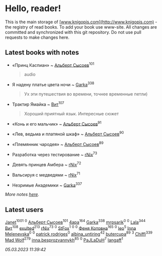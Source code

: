# Hello, reader!
This is the main storage of [www.knigopis.com](http://www.knigopis.com) - the registry of read books.
To add your book use www-site. All changes are committed and synchronized with this git repository.
Do not use pull requests to make changes here.


## Latest books with notes
* «Принц Каспиан» ~ [Альберт Сысоев](users/474/47446642-vkontakte)<sup>101</sup>
    > audio

* Я надену платье цвета ночи ~ [Garka](users/115/115753719718250012620-google)<sup>338</sup>
    > Ух эти путешествия во времени, точнее временные петли)

* Трактир Ямайка ~ [Вит](users/300/300273923-vkontakte)<sup>107</sup>
    > Хороший приятный язык. Интересные сюжет

* «Конь и его мальчик» ~ [Альберт Сысоев](users/474/47446642-vkontakte)<sup>91</sup>

* «Лев, ведьма и платяной шкаф» ~ [Альберт Сысоев](users/474/47446642-vkontakte)<sup>90</sup>

* «Племянник чародея» ~ [Альберт Сысоев](users/474/47446642-vkontakte)<sup>89</sup>

* Разработка через тестирование ~ [rNix](users/227/22742452-yandex)<sup>73</sup>

* Девять принцев Амбера ~ [rNix](users/227/22742452-yandex)<sup>72</sup>

* Вальсируя с медведями ~ [rNix](users/227/22742452-yandex)<sup>71</sup>

* Незримые Академики ~ [Garka](users/115/115753719718250012620-google)<sup>337</sup>


_More notes [here](latest_books_with_notes.md)._


## Latest users
[Janet](users/108/108113656204404967440-google)<sup>1001</sup> 
[](users/385/385759182-vkontakte)<sup>0</sup> 
[Альберт Сысоев](users/474/47446642-vkontakte)<sup>101</sup> 
[4apa](users/117/117392596378069249667-google)<sup>164</sup> 
[Garka](users/115/115753719718250012620-google)<sup>338</sup> 
[mrpsarik](users/386/38646651-vkontakte)<sup>0</sup> 
[](users/101/101763698186264086786-google)<sup>0</sup> 
[Lala](users/761/76187635-vkontakte)<sup>344</sup> 
[Вит](users/300/300273923-vkontakte)<sup>108</sup> 
[exulted](users/100/100599204551896265722-google)<sup>213</sup> 
[rNix](users/227/22742452-yandex)<sup>73</sup> 
[](users/114/114160762156279162391-google)<sup>0</sup> 
[StFox](users/108/10824953-yandex)<sup>1</sup> 
[](users/106/106790533996892216851-google)<sup>0</sup> 
[](users/510/510924341-yandex)<sup>0</sup> 
[Феня Котовна](users/109/109746193906459706720-google)<sup>165</sup> 
[](users/621/621837012-vkontakte)<sup>0</sup> 
[leo](users/106/106915386474260202605-google)<sup>5</sup> 
[Inna Melenevska](users/117/117999800530044134590-google)<sup>0</sup> 
[](users/106/106350967836629952229-google)<sup>0</sup> 
[patrick rodriges](users/108/10887510343399463420-mailru)<sup>0</sup> 
[albina_untiring](users/257/2579695-vkontakte)<sup>42</sup> 
[butercupa](users/193/193697993-vkontakte)<sup>89</sup> 
[](users/116/116049106351328726122-google)<sup>3</sup> 
[Chiffi](users/105/105831994080785626680-google)<sup>339</sup> 
[Mad Wolf](users/947/94738840-vkontakte)<sup>279</sup> 
[inna.besprozvannykh](users/733/73323849-yandex)<sup>85</sup> 
[](users/108/108404793123226338106-google)<sup>0</sup> 
[PaJLaDuH](users/336/336022778-yandex)<sup>7</sup> 
[langaff](users/113/113568264092317766513-google)<sup>1</sup> 


_05.03.2023 11:39:42_
